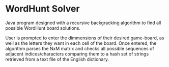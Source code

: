 # WordHunt Solver

Java program designed with a recursive backgracking algorithm to find all possible WordHunt board solutions.

User is prompted to enter the dimmensions of their desired game-board, as well as the letters they want in each cell of the board. Once entered, the algorithm parses the NxM matrix and checks all possible sequences of adjacent indices/characters comparing them to a hash set of strings retrieved from a text file of the English dictionary.
